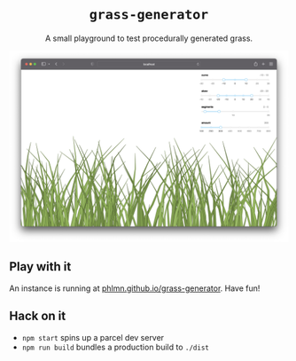 # <div align="center">`grass-generator`</div>

<p align="center">A small playground to test procedurally generated grass.</p>

![screenshot of grass-generator](screenshot.png)

## Play with it

An instance is running at [phlmn.github.io/grass-generator](https://phlmn.github.io/grass-generator/). Have fun!

## Hack on it

* `npm start` spins up a parcel dev server
* `npm run build` bundles a production build to `./dist`
